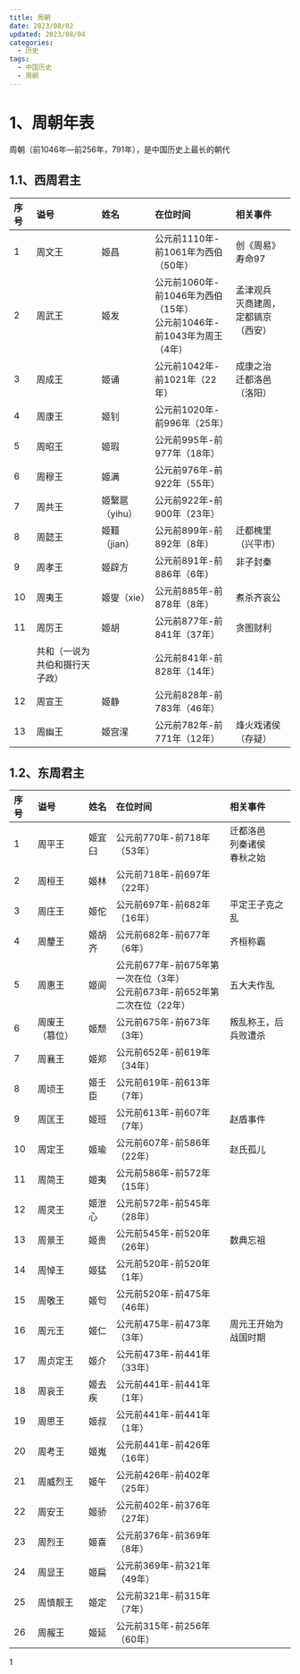 ```yaml
---
title: 周朝
date: 2023/08/02
updated: 2023/08/04
categories:
  - 历史
tags:
  - 中国历史
  - 周朝
---
```


# 1、周朝年表

周朝（前1046年—前256年，791年），是中国历史上最长的朝代 
## 1.1、西周君主

|     序号     |     谥号                                                                                                      |     姓名                                                                                                    |     在位时间                                                                                   |     相关事件                                                                               |
|:-----------|:------------------------------------------------------------------------------------------------------------|:----------------------------------------------------------------------------------------------------------|:-------------------------------------------------------------------------------------------|:---------------------------------------------------------------------------------------|
|      1     |     周文王                                                                                                     |     姬昌                                                                                                    |      公元前1110年-前1061年为西伯（50年）                                                               |   创《周易》<div>寿命97</div>                                                                 |
|      2     |      周武王                                                                                                    |     姬发                                                                                                    |     <div>公元前1060年-前1046年为西伯（15年）</div><div>公元前1046年-前1043年为周王（4年）</div>                    |   孟津观兵<div>灭商建周，定都镐京（西安）<br></div><div><br></div>                                      |
|      3     |     周成王                                                                                                     |     姬诵                                                                                                    |      公元前1042年-前1021年（22年）                                                                  |   成康之治        <div>迁都洛邑（洛阳）</div>                                                      |
|      4     |     周康王                                                                                                     |     姬钊                                                                                                    |      公元前1020年-前996年（25年）                                                                   |                                                                                        |
|      5     |     周昭王                                                                                                     |     姬瑕                                                                                                    |      公元前995年-前977年（18年）                                                                    |                                                                                        |
|      6     |     周穆王                                                                                                     |     姬满                                                                                                    |      公元前976年-前922年（55年）                                                                    |                                                                                        |
|      7     |     周共王                                                                                                     |     姬繄扈（yihu）                                                                                             |     公元前922年-前900年（23年）                                                                     |                                                                                        |
|      8     |     周懿王                                                                                                     |     姬囏（jian）                                                                                              |     公元前899年-前892年（8年）                                                                      |  <div>迁都槐里（兴平市）</div>                                                                  |
|      9     |     周孝王                                                                                                     |     姬辟方                                                                                                   |      公元前891年-前886年（6年）                                                                     |  非子封秦                                                                  <div><br></div> |
|     10     |     周夷王                                                                                                     |     姬燮（xie）                                                                                               |      公元前885年-前878年（8年）                                                                     | 煮杀齐哀公                                                                                  |
|     11     |     周厉王                                                                                                     |     姬胡                                                                                                    |      公元前877年-前841年（37年）                                                                    | 贪图财利                                                                                   |
|            |     共和（一说为共伯和摄行天子政）                                                                                         |                                                                                                           |      公元前841年-前828年（14年）                                                                    |                                                                                        |
|     12     |     周宣王                                                                                                     |     姬静                                                                                                    |      公元前828年-前783年（46年）                                                                    |                                                                                        |
|     13     |     周幽王                                                                                                     |     姬宫湦                                                                                                   |      公元前782年-前771年（12年）                                                                    | 烽火戏诸侯（存疑）                                                                              |  


## 1.2、东周君主

|      序号       |      谥号         |      姓名                                                                                                     |      在位时间                                                                                                                                                                                      |      相关事件                                         |
|:--------------|:----------------|:------------------------------------------------------------------------------------------------------------|:-----------------------------------------------------------------------------------------------------------------------------------------------------------------------------------------------|:--------------------------------------------------|
|     1         |     周平王         |     姬宜臼                                                                                                     |     <div>公元前770年-前718年（53年）</div>                                                                                                                                                              |  迁都洛邑<div>列秦诸侯<br></div><div>春秋之始<br></div>       |
|     2         |     周桓王         |     姬林                                                                                                      |     公元前718年-前697年（22年）                                                                                                                                                                         |                                                   |
|     3         |     周庄王         |     姬佗                                                                                                      |       公元前697年-前682年（16年）                                                                                                                                                                       |  平定王子克之乱                                          |
|     4         |     周釐王         |     姬胡齐                                                                                                     |       公元前682年-前677年（6年）                                                                                                                                                                        | 齐桓称霸                                              |
|     5         |     周惠王         |     姬阆                                                                                                      |     <div>公元前677年-前675年第一次在位（3年）</div><div>公元前673年-前652年第二次在位（22年）</div>                                                                                                                        | 五大夫作乱                                             |
|     6         |     周废王（篡位）     |     姬颓                                                                                                      |       公元前675年-前673年（3年）                                                                                                                                                                        | 叛乱称王，后兵败遭杀                                        |
|     7         |     周襄王         |     姬郑                                                                                                      |       公元前652年-前619年（34年）                                                                                                                                                                       |                                                   |
|     8         |     周顷王         |     姬壬臣                                                                                                     |       公元前619年-前613年（7年）                                                                                                                                                                        |                                                   |
|     9         |     周匡王         |     姬班                                                                                                      |       公元前613年-前607年（7年）                                                                                                                                                                        | 赵盾事件                                              |
|        10     |     周定王         |     姬瑜                                                                                                      |       公元前607年-前586年（22年）                                                                                                                                                                       | 赵氏孤儿                                              |
|        11     |     周简王         |       姬夷                                                                                                    |       公元前586年-前572年（15年）                                                                                                                                                                       |                                                   |
|        12     |     周灵王         |     姬泄心                                                                                                     |       公元前572年-前545年（28年）                                                                                                                                                                       |                                                   |
|        13     |     周景王         |     姬贵                                                                                                      |       公元前545年-前520年（26年）                                                                                                                                                                       | 数典忘祖                                              |
|        14     |     周悼王         |     姬猛                                                                                                      |       公元前520年-前520年（1年）                                                                                                                                                                        |                                                   |
|        15     |     周敬王         |     姬匄                                                                                                      |       公元前520年-前475年（46年）                                                                                                                                                                       |                                                   |
|        16     |     周元王         |     姬仁                                                                                                      |       公元前475年-前473年（3年）                                                                                                                                                                        |     周元王开始为战国时期                                    |
|        17     |     周贞定王        |     姬介                                                                                                      |       公元前473年-前441年（33年）                                                                                                                                                                       |                                                   |
|        18     |     周哀王         |     姬去疾                                                                                                     |       公元前441年-前441年（1年）                                                                                                                                                                        |                                                   |
|        19     |     周思王         |     姬叔                                                                                                      |       公元前441年-前441年（1年）                                                                                                                                                                        |                                                   |
|        20     |     周考王         |     姬嵬                                                                                                      |       公元前441年-前426年（16年）                                                                                                                                                                       |                                                   |
|        21     |     周威烈王        |     姬午                                                                                                      |       公元前426年-前402年（25年<span style="background-color: var(--background-primary); color: var(--text-normal); font-family: var(--font-interface); font-size: var(--font-ui-medium);">）</span>    |                                                   |
|        22     |     周安王         |     姬骄                                                                                                      |       公元前402年-前376年（27年）                                                                                                                                                                       |                                                   |
|        23     |     周烈王         |     姬喜                                                                                                      |       公元前376年-前369年（8年）                                                                                                                                                                        |                                                   |
|        24     |     周显王         |     姬扁                                                                                                      |       公元前369年-前321年（49年）                                                                                                                                                                       |                                                   |
|        25     |     周慎靓王        |     姬定                                                                                                      |       公元前321年-前315年（7年）                                                                                                                                                                        |                                                   |
|        26     |     周赧王         |     姬延                                                                                                      |       公元前315年-前256年（60年）                                                                                                                                                                       |                                                   |  


1